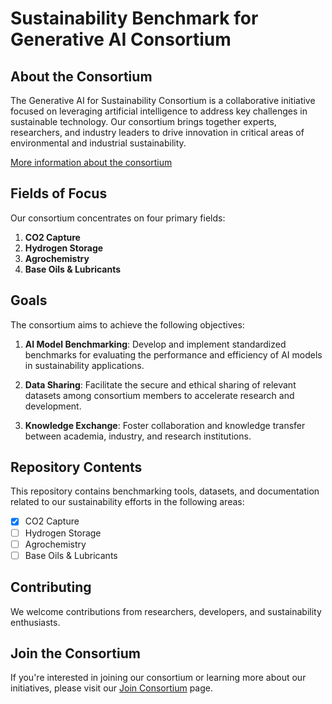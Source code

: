# Sustainability Benchmark for Generative AI Consortium

## About the Consortium

The Generative AI for Sustainability Consortium is a collaborative initiative focused on leveraging artificial intelligence to address key challenges in sustainable technology. Our consortium brings together experts, researchers, and industry leaders to drive innovation in critical areas of environmental and industrial sustainability.

[More information about the consortium](https://insilico.com/sustainability)

## Fields of Focus

Our consortium concentrates on four primary fields:

1. **CO2 Capture**
2. **Hydrogen Storage**
3. **Agrochemistry**
4. **Base Oils & Lubricants**

## Goals

The consortium aims to achieve the following objectives:

1. **AI Model Benchmarking**: Develop and implement standardized benchmarks for evaluating the performance and efficiency of AI models in sustainability applications.

2. **Data Sharing**: Facilitate the secure and ethical sharing of relevant datasets among consortium members to accelerate research and development.

3. **Knowledge Exchange**: Foster collaboration and knowledge transfer between academia, industry, and research institutions.

## Repository Contents

This repository contains benchmarking tools, datasets, and documentation related to our sustainability efforts in the following areas:

- [x] CO2 Capture
- [ ] Hydrogen Storage
- [ ] Agrochemistry
- [ ] Base Oils & Lubricants

## Contributing

We welcome contributions from researchers, developers, and sustainability enthusiasts. 
## Join the Consortium

If you're interested in joining our consortium or learning more about our initiatives, please visit our [Join Consortium](https://insilico.com/sustainability#rec766188096) page.
